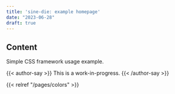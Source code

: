 ```yaml
---
title: 'sine-die: example homepage'
date: "2023-06-28"
draft: true
---
```


## Content

Simple CSS framework usage example.

{{< author-say >}}
This is a work-in-progress.
{{< /author-say >}}

{{< relref "/pages/colors" >}}
